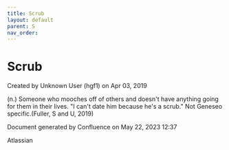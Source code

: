 ```yaml
---
title: Scrub
layout: default
parent: S
nav_order:
---
```


# Scrub

Created by  Unknown User (hgf1) on Apr 03, 2019

(n.) Someone who mooches off of others and doesn't have anything going for them in their lives. &quot;I can't date him because he's a scrub.&quot; Not Geneseo specific.(Fuller, S and U, 2019)

Document generated by Confluence on May 22, 2023 12:37

Atlassian
